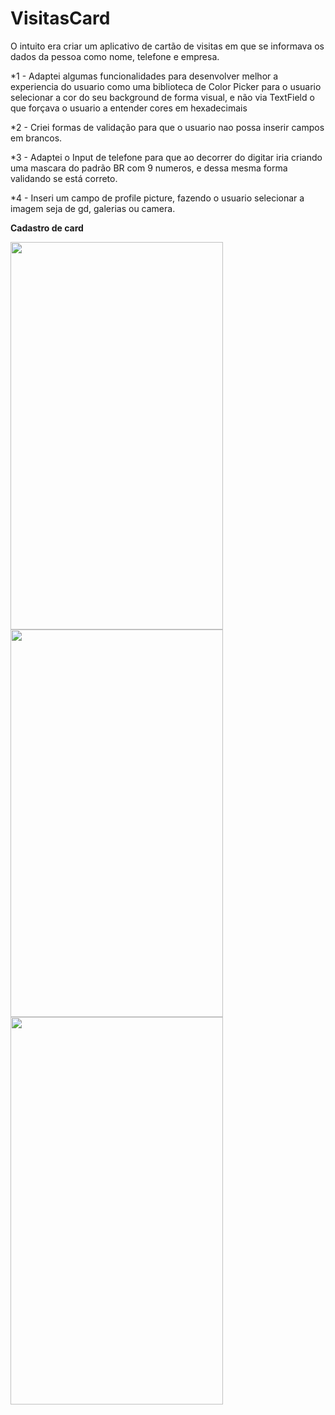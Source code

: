 # VisitasCard

O intuito era criar um aplicativo de cartão de visitas em que se informava os dados da pessoa como nome, telefone e empresa.

*1 - Adaptei algumas funcionalidades para desenvolver melhor a experiencia do usuario como uma biblioteca de Color Picker para o usuario selecionar a cor do seu background de forma visual, e não via TextField o que forçava o usuario a entender cores em hexadecimais

*2 - Criei formas de validação para que o usuario nao possa inserir campos em brancos.

*3 - Adaptei o Input de telefone para que ao decorrer do digitar iria criando uma mascara do padrão BR com 9 numeros, e dessa mesma forma validando se está correto.

*4 - Inseri um campo de profile picture, fazendo o usuario selecionar a imagem seja de gd, galerias ou camera.


**Cadastro de card**


<p float="left">
  <img src="https://user-images.githubusercontent.com/33181463/125997537-37f983e1-7f6a-4143-9430-41679231cc86.jpg" width="340" height="620"/>
  <img src="https://user-images.githubusercontent.com/33181463/125997542-9d22e6a7-a3fb-4ce3-bc87-152969884f5f.jpg" width="340" height="620" /> 
  <img src="https://user-images.githubusercontent.com/33181463/125997542-9d22e6a7-a3fb-4ce3-bc87-152969884f5f.jpg" width="340" height="620" /> 
</p>
